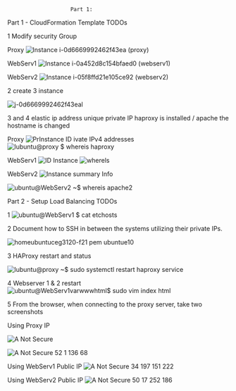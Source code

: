                         Part 1:
Part 1 - CloudFormation Template TODOs

1 Modify security Group

Proxy
![Instance i-0d6669992462f43ea (proxy)](https://user-images.githubusercontent.com/77375881/141342400-a810d05d-3338-4f83-97a9-be8a0909d9bd.jpeg)

WebServ1
![Instance i-0a452d8c154bfaed0 (webserv1)](https://user-images.githubusercontent.com/77375881/141342432-12af7d61-d47d-4b91-8d13-47544b42c024.jpeg)

WebServ2
![Instance i-05f8ffd21e105ce92 (webserv2)](https://user-images.githubusercontent.com/77375881/141342467-d8cd91ca-b57d-448f-9bfa-f5e1883cce4d.jpeg)

2 create 3 instance

![j-0d6669992462f43eal](https://user-images.githubusercontent.com/77375881/141342787-88b8a3d2-526b-46af-951b-67585590e6d5.jpeg)

3 and 4 
elastic ip address
unique private IP
haproxy is installed / apache
the hostname is changed


Proxy
![Pr![Instance ID](https://user-images.githubusercontent.com/77375881/141345431-371aef08-6984-4224-8a13-f8bddae0d765.jpeg)
ivate IPv4 addresses](https://user-images.githubusercontent.com/77375881/141343541-5bf184bc-9114-45d2-af1c-56985dd63921.jpeg)
![lubuntu@proxy $ whereis haproxy](https://user-images.githubusercontent.com/77375881/141344992-e8fb4567-c24e-4e30-b2f6-9cee3b225ede.jpeg)

WebServ1
![ID Instance](https://user-images.githubusercontent.com/77375881/141343499-b4c0e2b1-a580-4140-883a-c9ad8df74ea6.jpeg)
![wherels](https://user-images.githubusercontent.com/77375881/141345011-34df5927-f529-4ef2-9962-868a0f625226.jpeg)

WebServ2
![Instance summary Info](https://user-images.githubusercontent.com/77375881/141343474-36eb6cca-ff0b-4b1f-a646-faad3907b284.jpeg)

![ubuntu@WebServ2 ~$ whereis apache2](https://user-images.githubusercontent.com/77375881/141345032-1cbb5b93-0cd3-4808-9976-3d6d4d47f1dc.jpeg)


Part 2 - Setup Load Balancing TODOs

1 ![ubuntu@WebServ1 $ cat etchosts](https://user-images.githubusercontent.com/77375881/141347064-1007c424-08dc-4b79-a71b-4d09cfc6f335.jpeg)



2 Document how to SSH in between the systems utilizing their private IPs.

![homeubuntuceg3120-f21 pem ubuntue10](https://user-images.githubusercontent.com/77375881/141346110-899ff4d2-e7d6-4f6b-86a0-9e5f5f43d34f.jpeg)


3 HAProxy restart and status

![lubuntu@proxy ~$ sudo systemctl restart haproxy service](https://user-images.githubusercontent.com/77375881/141348121-6afb646b-03c3-4c3a-a644-38b686c793e1.jpeg)

4 Webserver 1 & 2 restart
![ubuntu@WebServ1varwwwhtml$ sudo vim index html](https://user-images.githubusercontent.com/77375881/141348411-ed2cd9fb-055d-41bb-a697-e807de81114d.jpeg)


5 From the browser, when connecting to the proxy server, take two screenshots

Using Proxy IP

![A Not Secure](https://user-images.githubusercontent.com/77375881/141349312-55d4549f-f3dd-4ad7-a1f7-f3a636d44e86.jpeg)

![A Not Secure 52 1 136 68](https://user-images.githubusercontent.com/77375881/141348935-518a2e47-ce5d-458a-a3db-3d920e734e15.jpeg)


Using WebServ1 Public IP
![A Not Secure 34 197 151 222](https://user-images.githubusercontent.com/77375881/141349029-138ef97a-b584-4159-92f0-2e4f6b84ecf3.jpeg)


Using WebServ2 Public IP
![A Not Secure 50 17 252 186](https://user-images.githubusercontent.com/77375881/141349047-1a230c7c-1e2b-4e37-aa51-767dabd366c9.jpeg)


